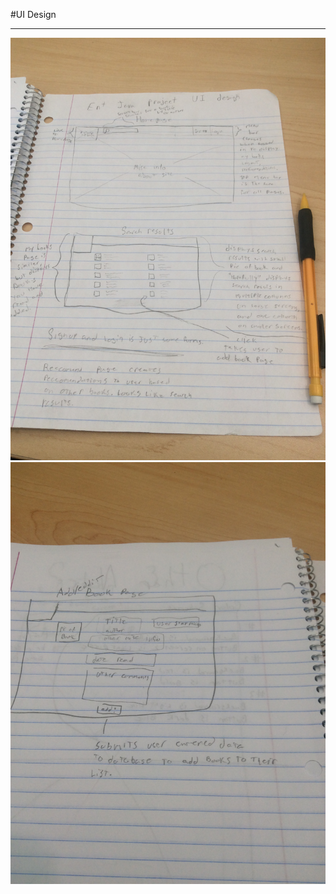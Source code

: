 #UI Design

---

![User Interface Design](images/IMG_0705.JPG)
![User Interface Design 2](images/IMG_0706.JPG)